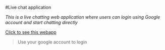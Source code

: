#Live chat application

_This is a live chatting web application where users can login using Google account and start chatting directly_

[Click to see this webapp](https://liviano-live-chat.web.app/)

> Use your google account to login
